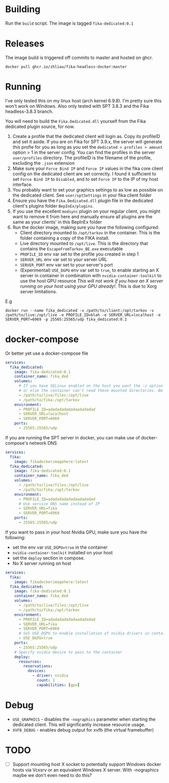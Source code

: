 # Building
Run the `build` script. The image is tagged `fika-dedicated:0.1`

# Releases
The image build is triggered off commits to master and hosted on ghcr.
```
docker pull ghcr.io/zhliau/fika-headless-docker:master
```

# Running
I've only tested this on my linux host (arch kernel 6.9.8). I'm pretty sure this won't work on Windows. Also only tested with SPT 3.8.3 and the Fika headless-3.8.3 branch. 


You will need to build the `Fika.Dedicated.dll` yourself from the Fika dedicated plugin source, for now.


1. Create a profile that the dedicated client will login as. Copy its profileID and set it aside.
   If you are on Fika for SPT 3.9.x, the server will generate this profie for you as long as you set the `dedicated > profiles > amount` option > 1 in the server config.
   You can find the profiles in the server `user/profiles` directory. The profileID is the filename of the profile, excluding the `.json` extension
2. Make sure your `Force Bind IP` and `Force IP` values in the fika core client config on the dedicated client are set correctly.
   I found it sufficient to set `Force Bind IP` to `Disabled`, and to set `Force IP` to the IP of my host interface.
3. You probably want to set your graphics settings to as low as possible on the dedicated client. See `user/sptSettings` in your fika client folder
4. Ensure you have the `Fika.Dedicated.dll` plugin file in the dedicated client's plugins folder `BepInEx/plugins`.
5. If you use the excellent `modsync` plugin on your regular client, you might want to remove it from here and manually ensure all plugins are the same as your clients' in this BepInEx folder 
6. Run the docker image, making sure you have the following configured:
    - Client directory mounted to `/opt/tarkov` in the container. This is the folder containing a copy of the FIKA install.
    - Live directory mounted to `/opt/live`. This is the directory that contains the `EscapeFromTarkov_BE.exe` executable
    - `PROFILE_ID` env var set to the profile you created in step 1
    - `SERVER_URL` env var set to your server URL
    - `SERVER_PORT` env var set to your server's port
    - (Experimental) `USE_DGPU` env var set to `true`, to enable starting an X server in container in combination with `nvidia-container-toolkit` to use the host GPU resource
      *This will not work if you have an X server running on your host using your GPU already!*. This is due to Xorg server limitations.

E.g
```Shell
docker run --name fika_dedicated -v /path/to/client:/opt/tarkov -v /path/to/live:/opt/live -e PROFILE_ID=blah -e SERVER_URL=localhost -e SERVER_PORT=6969 -p 25565:25565/udp fika_dedicated:0.1
```

# docker-compose
Or better yet use a docker-compose file
```yaml
services:
  fika_dedicated:
    image: fika-dedicated:0.1
    container_name: fika_ded
    volumes:
      # If you have SELinux enabled on the host you want the :z option to re-label the mount with the correct SELinux context
      # or else the container can't read these mounted directories. Be VERY careful with this option!
      - /path/to/live/files:/opt/live
      - /path/to/fika:/opt/tarkov
    environment:
      - PROFILE_ID=adadadadadadaadadadad
      - SERVER_URL=localhost
      - SERVER_PORT=6969
    ports:
      - 25565:25565/udp
```

If you are running the SPT server in docker, you can make use of docker-compose's network DNS 
```yaml
services:
  fika:
    image: fikadockerimagehere:latest
  fika_dedicated:
    image: fika-dedicated:0.1
    container_name: fika_ded
    volumes:
      - /path/to/live/files:/opt/live
      - /path/to/fika:/opt/tarkov
    environment:
      - PROFILE_ID=adadadadadadaadadadad
      # Use service DNS name instead of IP
      - SERVER_URL=fika
      - SERVER_PORT=6969
    ports:
      - 25565:25565/udp
```

If you want to pass in your host Nvidia GPU, make sure you have the following:
- set the env var `USE_DGPU=true` in the container
- `nvidia-container-toolkit` installed on your host
- set the `deploy` section in compose.
- No X server running on host
```yaml
services:
  fika:
    image: fikadockerimagehere:latest
  fika_dedicated:
    image: fika-dedicated:0.1
    container_name: fika_ded
    volumes:
      - /path/to/live/files:/opt/live
      - /path/to/fika:/opt/tarkov
    environment:
      - PROFILE_ID=adadadadadadaadadadad
      - SERVER_URL=fika
      - SERVER_PORT=6969
      # Set USE_DGPU to enable installation of nvidia drivers in container and start Xorg server on virtual tty
      - USE_DGPU=true
    ports:
      - 25565:25565/udp
    # Specify nvidia device to pass to the container
    deploy:
      resources:
        reservations:
          devices:
            - driver: nvidia
              count: 1
              capabilities: [gpu]
```

# Debug
- `USE_GRAPHICS` - disables the `-nographics` parameter when starting the dedicated client. This will significantly increase resource usage.
- `XVFB_DEBUG` - enables debug output for xvfb (the virtual framebuffer)

# TODO
- [ ] Support mounting host X socket to potentially support Windows docker hosts via Vcxsrv or an equivalent Windows X server. With -nographics maybe we don't even need to do this?
